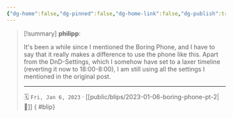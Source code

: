 ```yaml
---
{"dg-home":false,"dg-pinned":false,"dg-home-link":false,"dg-publish":true,"tags":["dgblip"],"created-date":"2023-01-06T00:00:00","disabled rules":["yaml-title","yaml-title-alias","file-name-heading"],"title":"philipp @ 2023-01-06","dg-permalink":"2023/01/06/boring-phone-pt-2/","updated-date":"2025-04-30T22:27:37","dg-path":"blips/2023-01-06-boring-phone-pt-2.md","permalink":"/2023/01/06/boring-phone-pt-2/","dgPassFrontmatter":true}
---
```


> [!summary] **philipp**:
>
> It's been a while since I mentioned the Boring Phone, and I have to say that it really makes a difference to use the phone like this. Apart from the DnD-Settings, which I somehow have set to a laxer timeline (reverting it now to 18:00-8:00), I am still using all the settings I mentioned in the original post.
> - - -
>
> 🗓️ `Fri, Jan 6, 2023` · [[public/blips/2023-01-06-boring-phone-pt-2\|🔗]]
{ #blip}

